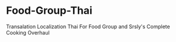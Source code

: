 # Food-Group-Thai
Transalation Localization Thai For Food Group and Srsly's Complete Cooking Overhaul 
